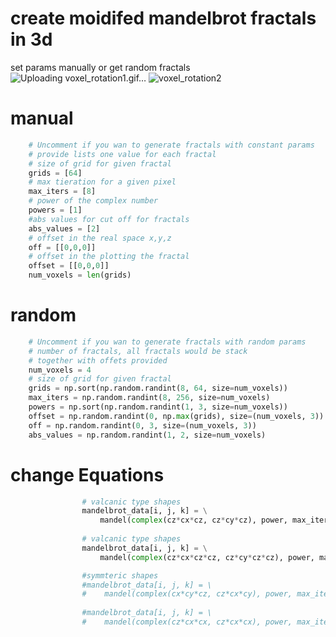 

# create moidifed mandelbrot fractals in 3d
set params manually or get random fractals
![Uploading voxel_rotation1.gif…]()
![voxel_rotation2](https://github.com/nicenustian/mandelbrot-3d-fractals/assets/111900566/af3067ed-9ce8-4885-8452-c5aadae4091a)



# manual

```python
    # Uncomment if you wan to generate fractals with constant params
    # provide lists one value for each fractal
    # size of grid for given fractal
    grids = [64]
    # max tieration for a given pixel
    max_iters = [8]
    # power of the complex number
    powers = [1]
    #abs values for cut off for fractals 
    abs_values = [2]
    # offset in the real space x,y,z
    off = [[0,0,0]]
    # offset in the plotting the fractal
    offset = [[0,0,0]]
    num_voxels = len(grids)
```
# random

```python
    # Uncomment if you wan to generate fractals with random params
    # number of fractals, all fractals would be stack 
    # together with offets provided
    num_voxels = 4
    # size of grid for given fractal
    grids = np.sort(np.random.randint(8, 64, size=num_voxels))
    max_iters = np.random.randint(8, 256, size=num_voxels)
    powers = np.sort(np.random.randint(1, 3, size=num_voxels))
    offset = np.random.randint(0, np.max(grids), size=(num_voxels, 3))
    off = np.random.randint(0, 3, size=(num_voxels, 3))
    abs_values = np.random.randint(1, 2, size=num_voxels)
```

# change Equations

```python
                # valcanic type shapes
                mandelbrot_data[i, j, k] = \
                    mandel(complex(cz*cx*cz, cz*cy*cz), power, max_iter)
                
                # valcanic type shapes
                mandelbrot_data[i, j, k] = \
                    mandel(complex(cz*cx*cz*cz, cz*cy*cz*cz), power, max_iter)

                #symmteric shapes
                #mandelbrot_data[i, j, k] = \
                #    mandel(complex(cx*cy*cz, cz*cx*cy), power, max_iter)
    
                #mandelbrot_data[i, j, k] = \
                #    mandel(complex(cz*cx*cx, cz*cx*cx), power, max_iter)
                
```


